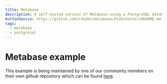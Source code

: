 ```yaml
---
title: Metabase
description: A self-hosted version of Metabase using a PostgreSQL database
buttonSource: https://github.com/cdodev/metabase/blob/master/README.md
tags:
  - metabase
  - postgresql
---
```


# Metabase example

This example is being maintained by one of our community members on their own github repository which can be found [here](https://github.com/cdodev/metabase).
